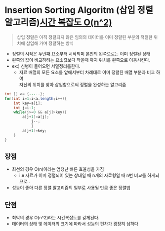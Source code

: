 # Insertion Sorting Algoritm (삽입 정렬 알고리즘)[시간 복잡도 O(n^2)](stable)
>삽입 정렬은 아직 정렬되지 않은 임의의 데이터를 이미 정렬된 부분의 적절한 위치에 삽입해 가며 정렬하는 방식
- 정렬의 시작은 두번째 요소부터 시작되며 본인의 왼쪽으로는 이미 정렬된 상태
- 왼쪽의 값이 비교하려는 요소값보다 작을때 까지 위치를 왼쪽으로 이동시킨다.
- ex:) 신병이 들어오면 서열정리를한다.
    - 자료 배열의 모든 요소를 앞에서부터 차례대로 이미 정렬된 배열 부분과 비교 하여<br>자신의 위치를 찾아 삽입함으로써 정렬을 완성하는 알고리즘

```java
int [] a= {.....};
for(int i=1;i<a.length;i++){
    int key=a[i];
    int j=i-1;
    while(j>=0 && a[j]>key){
        a[j+1]=a[j];
            j--;
            }
        a[j+1]=key;
    }
}
```
## 장점
- 최선의 경우 O(n)이라는 엄청난 빠른 효율성을 가짐
    - i.e 자료가 이미 정렬되어 있는 상태일 때 n개의 자료형일 때 n번 비교를 하게되므로..
- 성능이 좋아 다른 정렬 알고리즘의 일부로 사용될 만큼 좋은 정렬법

## 단점
- 최악의 경우 O(n^2)라는 시간복잡도를 갖게된다.
- 데이터의 상태 및 데이터의 크기에 따라서 성능의 편차가 굉장히 심하다
